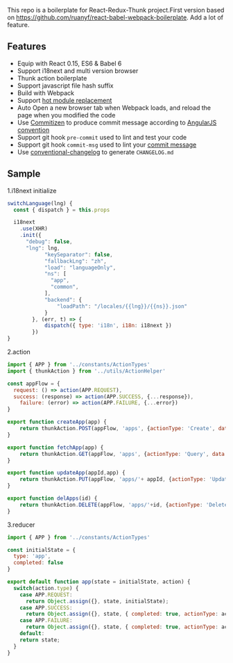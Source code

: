 This repo is a boilerplate for React-Redux-Thunk project.First version based on https://github.com/ruanyf/react-babel-webpack-boilerplate.
Add a lot of feature.

## Features

- Equip with React 0.15, ES6 & Babel 6
- Support i18next and multi version browser
- Thunk action boilerplate
- Support javascript file hash suffix
- Build with Webpack
- Support [hot module replacement](https://webpack.github.io/docs/hot-module-replacement.html)
- Auto Open a new browser tab when Webpack loads, and reload the page when you modified the code
- Use [Commitizen](https://github.com/commitizen/cz-cli) to produce commit message according to [AngularJS convention](https://github.com/angular/angular.js/blob/master/CONTRIBUTING.md#-git-commit-guidelines)
- Support git hook `pre-commit` used to lint and test your code
- Support git hook `commit-msg` used to lint your [commit message](https://github.com/kentcdodds/validate-commit-msg)
- Use [conventional-changelog](https://github.com/ajoslin/conventional-changelog) to generate `CHANGELOG.md`

## Sample
1.i18next initialize

```javascript
switchLanguage(lng) {
  const { dispatch } = this.props

  i18next
    .use(XHR)
    .init({
      "debug": false,
      "lng": lng,
			"keySeparator": false,
			"fallbackLng": "zh",
			"load": "languageOnly",
			"ns": [
			  "app",
			  "common",
			],
			"backend": {
				"loadPath": "/locales/{{lng}}/{{ns}}.json"
			}
		}, (err, t) => {
			dispatch({ type: 'i18n', i18n: i18next })
		})
}
```
2.action

```javascript
import { APP } from '../constants/ActionTypes'
import { thunkAction } from '../utils/ActionHelper'

const appFlow = {
  request: () => action(APP.REQUEST),
  success: (response) => action(APP.SUCCESS, {...response}),
	failure: (error) => action(APP.FAILURE, {...error})
}

export function createApp(app) {
	return thunkAction.POST(appFlow, 'apps', {actionType: 'Create', data: app})
}

export function fetchApp(app) {
	return thunkAction.GET(appFlow, 'apps', {actionType: 'Query', data: app})
}

export function updateApp(appId,app) {
	return thunkAction.PUT(appFlow, 'apps/'+ appId, {actionType: 'Update', data: app})
}

export function delApps(id) {
	return thunkAction.DELETE(appFlow, 'apps/'+id, {actionType: 'Delete'})
}
```

3.reducer

```javascript
import { APP } from '../constants/ActionTypes'

const initialState = {
  type: 'app',
  completed: false
}

export default function app(state = initialState, action) {
  switch(action.type) {
    case APP.REQUEST:
      return Object.assign({}, state, initialState);
    case APP.SUCCESS:
      return Object.assign({}, state, { completed: true, actionType: action.actionType, maxResults:action.maxResults});
    case APP.FAILURE:
      return Object.assign({}, state, { completed: true, actionType: action.actionType, error: action.error});
    default:
    return state;
  }
}
```   
